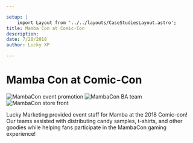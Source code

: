 ```yaml
---

setup: |
    import Layout from '../../layouts/CaseStudiesLayout.astro';
title: Mamba Con at Comic-Con
description:
date: 7/20/2018
author: Lucky XP

---
```


# Mamba Con at Comic-Con

![MambaCon event promotion](https://luckyxp.sirv.com/Case%20Studies/Mamba%20Con%20Comic%20Con/MambaCon2.jpg)
![MambaCon BA team](https://luckyxp.sirv.com/Case%20Studies/Mamba%20Con%20Comic%20Con/MambaCon1.jpg)
![MambaCon store front](https://luckyxp.sirv.com/Case%20Studies/Mamba%20Con%20Comic%20Con/MambaCon3.jpg)


Lucky Marketing provided event staff for Mamba at the 2018 Comic-con! Our teams assisted with distributing candy samples, t-shirts, and other goodies while helping fans participate in the MambaCon gaming experience!